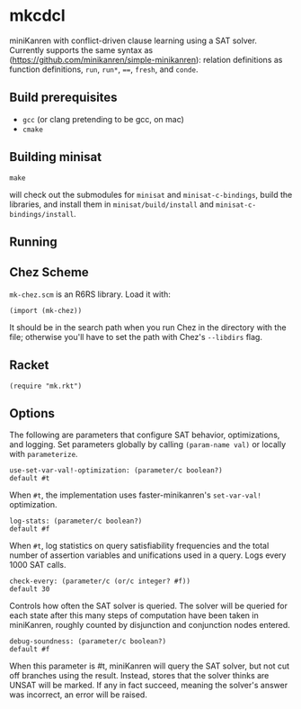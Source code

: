# mkcdcl
miniKanren with conflict-driven clause learning using a SAT solver.
Currently supports the same syntax as
(https://github.com/minikanren/simple-minikanren): relation definitions
as function definitions, `run`, `run*`, `==`,
`fresh`, and `conde`.

## Build prerequisites

* `gcc` (or clang pretending to be gcc, on mac)
* `cmake`

## Building minisat

```
make
```

will check out the submodules for `minisat` and `minisat-c-bindings`,
build the libraries, and install them in `minisat/build/install` and
`minisat-c-bindings/install`.

## Running

## Chez Scheme

`mk-chez.scm` is an R6RS library. Load it with:

```
(import (mk-chez))
```

It should be in the search path when you run Chez in the directory with the
file; otherwise you'll have to set the path with Chez's `--libdirs` flag.

## Racket


```
(require "mk.rkt")
```


## Options

The following are parameters that configure SAT behavior, optimizations,
and logging. Set parameters globally by calling `(param-name val)` or
locally with `parameterize`.

```
use-set-var-val!-optimization: (parameter/c boolean?)
default #t
```

When `#t`, the implementation uses faster-minikanren's `set-var-val!`
optimization.


```
log-stats: (parameter/c boolean?)
default #f
```

When `#t`, log statistics on query satisfiability frequencies and the
total number of assertion variables and unifications used in a query.
Logs every 1000 SAT calls.

```
check-every: (parameter/c (or/c integer? #f))
default 30
```

Controls how often the SAT solver is queried. The solver will be queried for each state after this many steps of computation have been taken in miniKanren, roughly counted by disjunction and conjunction nodes entered.


```
debug-soundness: (parameter/c boolean?)
default #f
```

When this parameter is #t, miniKanren will query the SAT solver, but
not cut off branches using the result. Instead, stores that the solver
thinks are UNSAT will be marked. If any in fact succeed, meaning the
solver's answer was incorrect, an error will be raised.
